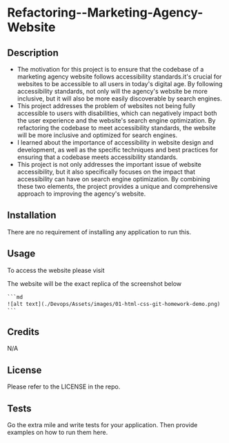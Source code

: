 # Refactoring--Marketing-Agency-Website

## Description
- The motivation for this project is to ensure that the codebase of a marketing agency website follows  accessibility standards.it's crucial for websites to be accessible to all users in today's digital age. By following accessibility standards, not only will the agency's website be more inclusive, but it will also be more easily discoverable by search engines. 
- This project addresses the problem of websites not being fully accessible to users with disabilities, which can negatively impact both the user experience and the website's search engine optimization. By refactoring the codebase to meet accessibility standards, the website will be more inclusive and optimized for search engines.
- I learned about the importance of accessibility in website design and development, as well as the specific techniques and best practices for ensuring that a codebase meets accessibility standards.
- This project is  not only addresses the important issue of website accessibility, but it also specifically focuses on the impact that accessibility can have on search engine optimization. By combining these two elements, the project provides a unique and comprehensive approach to improving the agency's website.


## Installation

There are no requirement of installing any application to run this.

## Usage

To access the website please visit 

The website will be the exact replica of the screenshot below

    ```md
    ![alt text](./Devops/Assets/images/01-html-css-git-homework-demo.png)
    ```

## Credits

N/A

## License

Please refer to the LICENSE in the repo.


## Tests

Go the extra mile and write tests for your application. Then provide examples on how to run them here.